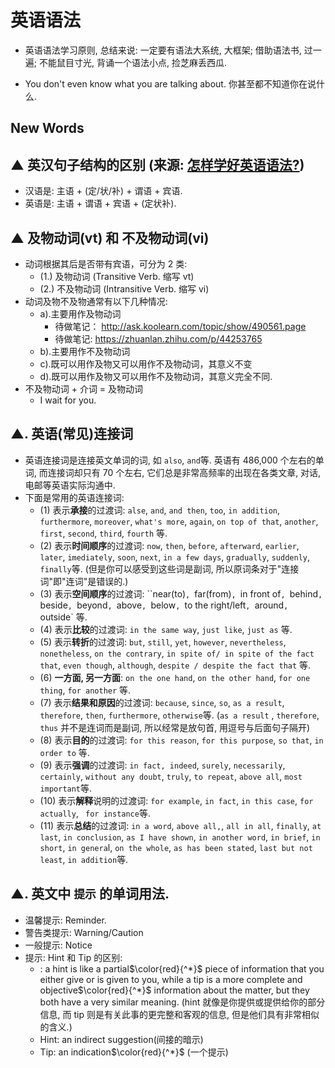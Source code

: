 # 英语语法

- 英语语法学习原则, 总结来说: 一定要有语法大系统, 大框架; 借助语法书, 过一遍;
  不能鼠目寸光, 背诵一个语法小点, 捡芝麻丢西瓜.

- You don't even know what you are talking about.
  你甚至都不知道你在说什么.


## New Words





## ▲ 英汉句子结构的区别 (来源: [怎样学好英语语法?](https://www.zhihu.com/question/24485886/answer/215964793))
+ 汉语是: 主语 + (定/状/补) + 谓语 + 宾语.
+ 英语是: 主语 + 谓语 + 宾语 + (定状补).  


## ▲ 及物动词(vt) 和 不及物动词(vi)
- 动词根据其后是否带有宾语，可分为 2 类:
    + (1.) 及物动词 (Transitive Verb. 缩写 vt)
    + (2.) 不及物动词 (Intransitive Verb. 缩写 vi)
- 动词及物不及物通常有以下几种情况:
    + a).主要用作及物动词
        - 待做笔记： http://ask.koolearn.com/topic/show/490561.page
        - 待做笔记: https://zhuanlan.zhihu.com/p/44253765
    + b).主要用作不及物动词
    + c).既可以用作及物又可以用作不及物动词，其意义不变
    + d).既可以用作及物又可以用作不及物动词，其意义完全不同. 
- 不及物动词 + 介词 = 及物动词
    + I wait for you.


## ▲. 英语(常见)连接词
- 英语连接词是连接英文单词的词, 如 `also`, `and`等. 英语有 486,000 个左右的单词,
  而连接词却只有 70 个左右, 它们总是非常高频率的出现在各类文章, 对话, 电邮等英语实际沟通中.
- 下面是常用的英语连接词:
    + (1) 表示**承接**的过渡词: `alse`, `and`, `and then`, `too`,
      `in addition`, `furthermore`, `moreover`, `what's more`, `again`,
      `on top of that`, `another`, `first`, `second`, `third`, `fourth` 等.
    + (2) 表示**时间顺序**的过渡词: `now`, `then`, `before`, `afterward`,
      `earlier`, `later`, `imediately`, `soon`, `next`, `in a few days`,
      `gradually`, `suddenly`, `finally`等. (但是你可以感受到这些词是副词,
      所以原词条对于"连接词"即"连词"是错误的.)
    + (3) 表示**空间顺序**的过渡词: ``near(to)`, `far(from)`, `in front of`,
      `behind`, `beside`, `beyond`, `above`, `below`, `to the right/left`,
      `around`, `outside` 等.
    + (4) 表示**比较**的过渡词: `in the same way`, `just like`, `just as` 等.
    + (5) 表示**转折**的过渡词: `but`, `still`, `yet`, `however`, `nevertheless`,
      `nonetheless`, `on the contrary`,
      `in spite of/ in spite of the fact that`, `even though`, `although`,
       `despite / despite the fact that` 等.
    + (6) **一方面, 另一方面**: `on the one hand`, `on the other hand`,
      `for one thing`, `for another` 等.
    + (7) 表示**结果和原因**的过渡词: `because`, `since`, `so`, `as a result`,
      `therefore`, `then`, `furthermore`, `otherwise`等. 
      (`as a result` , `therefore`, `thus` 并不是连词而是副词, 所以经常是放句首, 
      用逗号与后面句子隔开)
    + (8) 表示**目的**的过渡词: `for this reason`, `for this purpose`, `so that`,
      `in order to` 等.
    + (9) 表示**强调**的过渡词: `in fact, indeed`, `surely`, `necessarily`,
      `certainly`, `without any doubt`, `truly`, `to repeat`, `above all`,
      `most important`等.
    + (10) 表示**解释**说明的过渡词: `for example`, `in fact`, `in this case`,
      `for actually`, ` for instance`等.
    + (11) 表示**总结**的过渡词: `in a word`, `above all,`, `all in all`,
      `finally`, `at last`, `in conclusion`, `as I have shown`, 
      `in another word`, `in brief`, `in short`, `in genera`l,
      `on the whole`, `as has been stated`, `last but not least`, 
      `in addition`等.


## ▲. 英文中 `提示` 的单词用法. 
- 温馨提示: Reminder.
- 警告类提示: Warning/Caution
- 一般提示: Notice
- 提示: Hint 和 Tip 的区别:
    + : a hint is like a partial$\color{red}{^*}$ piece of information that you either
      give or is given to you, while a tip is a more complete and
      objective$\color{red}{^*}$ information about the matter, but they both
      have a very similar meaning.  (hint 就像是你提供或提供给你的部分信息,
      而 tip 则是有关此事的更完整和客观的信息, 但是他们具有非常相似的含义.)
    + Hint: an indirect suggestion(间接的暗示)
    + Tip: an indication$\color{red}{^*}$ (一个提示)
